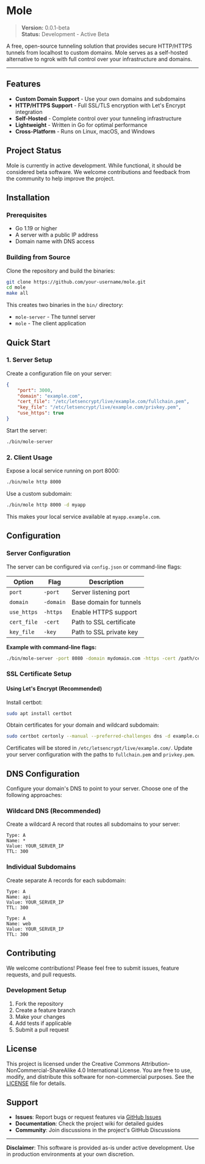 # Mole

> **Version:** 0.0.1-beta  
> **Status:** Development - Active Beta

A free, open-source tunneling solution that provides secure HTTP/HTTPS tunnels from localhost to custom domains. Mole serves as a self-hosted alternative to ngrok with full control over your infrastructure and domains.

---

## Features

- **Custom Domain Support** - Use your own domains and subdomains
- **HTTP/HTTPS Support** - Full SSL/TLS encryption with Let's Encrypt integration
- **Self-Hosted** - Complete control over your tunneling infrastructure
- **Lightweight** - Written in Go for optimal performance
- **Cross-Platform** - Runs on Linux, macOS, and Windows

## Project Status

Mole is currently in active development. While functional, it should be considered beta software. We welcome contributions and feedback from the community to help improve the project.

## Installation

### Prerequisites

- Go 1.19 or higher
- A server with a public IP address
- Domain name with DNS access

### Building from Source

Clone the repository and build the binaries:

```bash
git clone https://github.com/your-username/mole.git
cd mole
make all
```

This creates two binaries in the `bin/` directory:
- `mole-server` - The tunnel server
- `mole` - The client application

## Quick Start

### 1. Server Setup

Create a configuration file on your server:

```json
{
    "port": 3000,
    "domain": "example.com",
    "cert_file": "/etc/letsencrypt/live/example.com/fullchain.pem",
    "key_file": "/etc/letsencrypt/live/example.com/privkey.pem",
    "use_https": true
}
```

Start the server:

```bash
./bin/mole-server
```

### 2. Client Usage

Expose a local service running on port 8000:

```bash
./bin/mole http 8000
```

Use a custom subdomain:

```bash
./bin/mole http 8000 -d myapp
```

This makes your local service available at `myapp.example.com`.

## Configuration

### Server Configuration

The server can be configured via `config.json` or command-line flags:

| Option | Flag | Description |
|--------|------|-------------|
| `port` | `-port` | Server listening port |
| `domain` | `-domain` | Base domain for tunnels |
| `use_https` | `-https` | Enable HTTPS support |
| `cert_file` | `-cert` | Path to SSL certificate |
| `key_file` | `-key` | Path to SSL private key |

**Example with command-line flags:**

```bash
./bin/mole-server -port 8080 -domain mydomain.com -https -cert /path/cert.pem -key /path/key.pem
```

### SSL Certificate Setup

#### Using Let's Encrypt (Recommended)

Install certbot:

```bash
sudo apt install certbot
```

Obtain certificates for your domain and wildcard subdomain:

```bash
sudo certbot certonly --manual --preferred-challenges dns -d example.com -d *.example.com
```

Certificates will be stored in `/etc/letsencrypt/live/example.com/`. Update your server configuration with the paths to `fullchain.pem` and `privkey.pem`.

## DNS Configuration

Configure your domain's DNS to point to your server. Choose one of the following approaches:

### Wildcard DNS (Recommended)

Create a wildcard A record that routes all subdomains to your server:

```
Type: A
Name: *
Value: YOUR_SERVER_IP
TTL: 300
```

### Individual Subdomains

Create separate A records for each subdomain:

```
Type: A
Name: api
Value: YOUR_SERVER_IP
TTL: 300

Type: A
Name: web
Value: YOUR_SERVER_IP
TTL: 300
```

## Contributing

We welcome contributions! Please feel free to submit issues, feature requests, and pull requests.

### Development Setup

1. Fork the repository
2. Create a feature branch
3. Make your changes
4. Add tests if applicable
5. Submit a pull request

## License

This project is licensed under the Creative Commons Attribution-NonCommercial-ShareAlike 4.0 International License. You are free to use, modify, and distribute this software for non-commercial purposes. See the [LICENSE](LICENSE) file for details.

## Support

- **Issues**: Report bugs or request features via [GitHub Issues](https://github.com/your-username/mole/issues)
- **Documentation**: Check the project wiki for detailed guides
- **Community**: Join discussions in the project's GitHub Discussions

---

**Disclaimer**: This software is provided as-is under active development. Use in production environments at your own discretion.